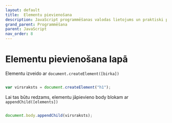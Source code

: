 ```yaml
---
layout: default
title:  Elementu pievienošana
description: JavaScript programmēšanas valodas lietojums un praktiski piemēri
grand_parent: Programmēšana
parent: JavaScript
nav_order: 8
---
```


# Elementu pievienošana lapā

Elementu izveido ar `document.createElement([birka])`

~~~js

var virsraksts = document.createElement("h1");

~~~

Lai tas būtu redzams, elementu jāpievieno body blokam ar `appendChild([elements])`

~~~js

document.body.appendChild(virsraksts);

~~~


